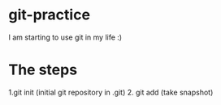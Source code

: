 # git-practice
I am starting to use git in my life :)

# The steps
1.git init (initial git repository in .git)
2. git add (take snapshot)
